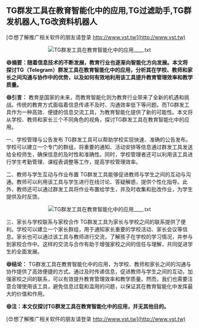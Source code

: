 ## **TG群发工具在教育智能化中的应用,TG过滤助手,TG群发机器人,TG改资料机器人**

[😍想了解推广相关软件的朋友请登录 http://www.vst.tw](http://www.vst.tw)

 <center><img src="https://vst.tw/MP4/tuiguang/png/8.png" alt="TG群发工具在教育智能化中的应用____.txt"></center>

**😄摘要：随着信息技术的不断发展，教育行业也逐渐向智能化方向发展。本文将探讨TG（Telegram）群发工具在教育智能化中的应用，分析其在学校、教师和家长之间沟通与协作中的优势，以及如何有效地利用该工具提升教育管理效率和教学质量。**

**😄引言：**
教育是国家的未来，而教育智能化则为教育行业带来了全新的机遇和挑战。传统的教育方式面临着信息传递不及时、沟通效率低下等问题。而TG群发工具作为一种高效、便捷的信息交流工具，为教育智能化提供了新的可能性。本文将从学校、教师和家长三个不同角色的视角，探讨TG群发工具在教育智能化中的应用。

一、学校管理与公告发布
TG群发工具可以帮助学校实现快速、准确的公告发布。学校可以建立一个专门的群组，将重要的通知、活动安排等信息通过群发工具发送给全校师生，确保信息的及时性和准确性。同时，学校管理者还可以利用该工具进行学生考勤管理、课程表调整等工作，提高学校管理效率。

二、教师与学生互动与作业布置
TG群发工具能够促进教师与学生之间的互动与沟通。教师可以利用该工具与学生进行在线讨论、答疑解惑，提供个性化指导。此外，教师还可以通过群发工具将作业布置给学生，并及时收集和批改作业，为学生提供及时反馈。

 <center><img src="https://vst.tw/MP4/tuiguang/png/3.png" alt="TG群发工具在教育智能化中的应用____.txt"></center>

三、家长与学校联系与家校合作
TG群发工具为家长与学校之间的联系提供了便利。学校可以建立一个家长群组，用于通知家长重要的学校活动、家长会议等信息。家长也可以通过该工具与教师进行交流，了解孩子在学校的学习情况，并参与到家校合作中。这样的交流与合作有助于增强家校之间的信任与理解，共同促进学生的全面发展。

**😄结论：**
TG群发工具在教育智能化中的应用，为学校、教师和家长之间的沟通与协作提供了高效便捷的方式。通过及时传递信息，促进教师与学生之间的互动，加强家校之间的联系，可以有效提升教育管理效率和教学质量。然而，我们也需要注意合理使用该工具，避免信息过载和滥用的问题，以保证其在教育智能化中发挥最大的价值和作用。

**😄注：本文仅探讨TG群发工具在教育智能化中的应用，并无其他目的。**

[😍想了解推广相关软件的朋友请登录 http://www.vst.tw](http://www.vst.tw)



